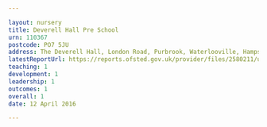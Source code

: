 ```yaml
---

layout: nursery
title: Deverell Hall Pre School
urn: 110367
postcode: PO7 5JU
address: The Deverell Hall, London Road, Purbrook, Waterlooville, Hampshire, PO7 5JU
latestReportUrl: https://reports.ofsted.gov.uk/provider/files/2580211/urn/110367.pdf
teaching: 1
development: 1
leadership: 1
outcomes: 1
overall: 1
date: 12 April 2016

---
```

